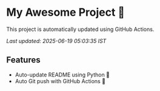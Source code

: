 # My Awesome Project 🚀

This project is automatically updated using GitHub Actions.

_Last updated: 2025-06-19 05:03:35 IST_

## Features
- Auto-update README using Python 🐍
- Auto Git push with GitHub Actions 🤖
